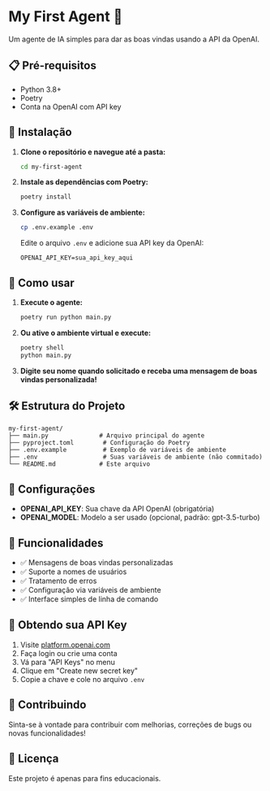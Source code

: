 # My First Agent 🤖

Um agente de IA simples para dar as boas vindas usando a API da OpenAI.

## 📋 Pré-requisitos

- Python 3.8+
- Poetry
- Conta na OpenAI com API key

## 🚀 Instalação

1. **Clone o repositório e navegue até a pasta:**
   ```bash
   cd my-first-agent
   ```

2. **Instale as dependências com Poetry:**
   ```bash
   poetry install
   ```

3. **Configure as variáveis de ambiente:**
   ```bash
   cp .env.example .env
   ```
   
   Edite o arquivo `.env` e adicione sua API key da OpenAI:
   ```
   OPENAI_API_KEY=sua_api_key_aqui
   ```

## 🎯 Como usar

1. **Execute o agente:**
   ```bash
   poetry run python main.py
   ```

2. **Ou ative o ambiente virtual e execute:**
   ```bash
   poetry shell
   python main.py
   ```

3. **Digite seu nome quando solicitado e receba uma mensagem de boas vindas personalizada!**

## 🛠️ Estrutura do Projeto

```
my-first-agent/
├── main.py              # Arquivo principal do agente
├── pyproject.toml        # Configuração do Poetry
├── .env.example          # Exemplo de variáveis de ambiente
├── .env                  # Suas variáveis de ambiente (não commitado)
└── README.md            # Este arquivo
```

## 🔧 Configurações

- **OPENAI_API_KEY**: Sua chave da API OpenAI (obrigatória)
- **OPENAI_MODEL**: Modelo a ser usado (opcional, padrão: gpt-3.5-turbo)

## 📝 Funcionalidades

- ✅ Mensagens de boas vindas personalizadas
- ✅ Suporte a nomes de usuários
- ✅ Tratamento de erros
- ✅ Configuração via variáveis de ambiente
- ✅ Interface simples de linha de comando

## 🔑 Obtendo sua API Key

1. Visite [platform.openai.com](https://platform.openai.com)
2. Faça login ou crie uma conta
3. Vá para "API Keys" no menu
4. Clique em "Create new secret key"
5. Copie a chave e cole no arquivo `.env`

## 🤝 Contribuindo

Sinta-se à vontade para contribuir com melhorias, correções de bugs ou novas funcionalidades!

## 📄 Licença

Este projeto é apenas para fins educacionais. 